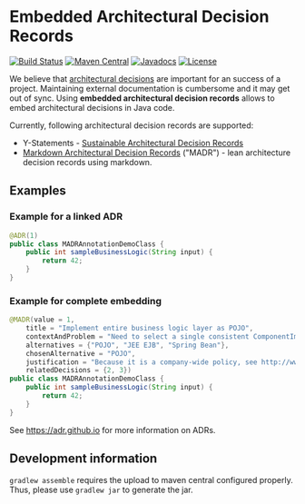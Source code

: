 # Embedded Architectural Decision Records

[![Build Status](https://travis-ci.org/adr/e-adr.svg?branch=master)](https://travis-ci.org/adr/e-adr)
[![Maven Central](https://maven-badges.herokuapp.com/maven-central/io.github.adr/e-adr/badge.svg)](https://maven-badges.herokuapp.com/maven-central/io.github.adr/e-adr)
[![Javadocs](http://javadoc.io/badge/io.github.adr/e-adr.svg)](http://javadoc.io/doc/io.github.adr/e-adr)
[![License](https://img.shields.io/badge/license-EPL-blue.svg)](LICENSE.md)

We believe that [architectural decisions](https://en.wikipedia.org/wiki/Architectural_decision) are important for an success of a project.
Maintaining external documentation is cumbersome and it may get out of sync.
Using **embedded architectural decision records** allows to embed architectural decisions in Java code.

Currently, following architectural decision records are supported:

- Y-Statements - [Sustainable Architectural Decision Records](https://www.infoq.com/articles/sustainable-architectural-design-decisions)
- [Markdown Architectural Decision Records](https://github.com/adr/madr) ("MADR") - lean architecture decision records using markdown.


## Examples

### Example for a linked ADR

```java
@ADR(1)
public class MADRAnnotationDemoClass {
    public int sampleBusinessLogic(String input) {
        return 42;
    }
}
```

### Example for complete embedding

```java
@MADR(value = 1,
    title = "Implement entire business logic layer as POJO",
    contextAndProblem = "Need to select a single consistent ComponentImplementationParadigm' for entire business logic layer",
    alternatives = {"POJO", "JEE EJB", "Spring Bean"},
    chosenAlternative = "POJO",
    justification = "Because it is a company-wide policy, see http://www.iaas.uni-stuttgart.de/institut/ehemalige/zimmermann/indexE.php",
    relatedDecisions = {2, 3})
public class MADRAnnotationDemoClass {
    public int sampleBusinessLogic(String input) {
        return 42;
    }
}
```


<!--
Architectural knowledge captured in architectural designs and decisions is primarily created and consumed in tools made for software architects.
Developers, also consuming and creating architectural knowledge, do not always use such tools;
this adds to the gap between these two roles often observed in practice.
Architectural erosion and knowledge vaporization are two of the consequences.

With this repository, we show how to narrow the gap with architecture domain-specific Java annotations.
These annotations allow developers to reference and create architectural decision knowledge directly in code.
This knowledge can then automatically be processed by other tools to provide additional integration and collaboration capabilities.
-->


See <https://adr.github.io> for more information on ADRs.


## Development information

`gradlew assemble` requires the upload to maven central configured properly.
Thus, please use `gradlew jar` to generate the jar.
